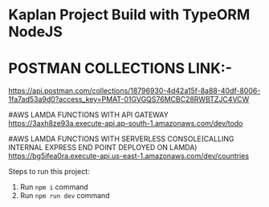 # Kaplan Project Build with TypeORM NodeJS

# POSTMAN COLLECTIONS LINK:-
https://api.postman.com/collections/18796930-4d42a15f-8a88-40df-8006-1fa7ad53a9d0?access_key=PMAT-01GVGQS76MCBC28RWBTZJC4VCW

#AWS LAMDA FUNCTIONS WITH API GATEWAY
https://3axh8ze93a.execute-api.ap-south-1.amazonaws.com/dev/todo

#AWS LAMDA FUNCTIONS WITH SERVERLESS CONSOLE(CALLING INTERNAL EXPRESS END POINT DEPLOYED ON LAMDA)
https://bg5ifea0ra.execute-api.us-east-1.amazonaws.com/dev/countries


Steps to run this project:

1. Run `npm i` command
2. Run `npm run dev` command
